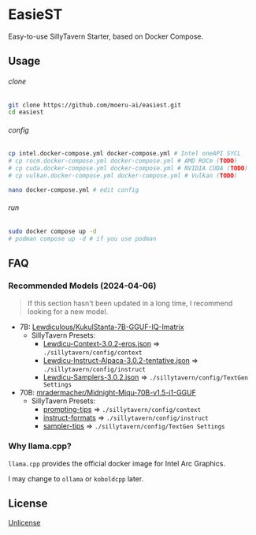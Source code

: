 # EasieST

Easy-to-use SillyTavern Starter, based on Docker Compose.

## Usage

###### clone

```bash
git clone https://github.com/moeru-ai/easiest.git
cd easiest
```

###### config

```bash
cp intel.docker-compose.yml docker-compose.yml # Intel oneAPI SYCL
# cp rocm.docker-compose.yml docker-compose.yml # AMD ROCm (TODO)
# cp cuda.docker-compose.yml docker-compose.yml # NVIDIA CUDA (TODO)
# cp vulkan.docker-compose.yml docker-compose.yml # Vulkan (TODO)

nano docker-compose.yml # edit config
```

###### run

```bash
sudo docker compose up -d
# podman compose up -d # if you use podman
```

## FAQ

### Recommended Models (2024-04-06)

> If this section hasn't been updated in a long time, I recommend looking for a
> new model.

- 7B:
  [Lewdiculous/KukulStanta-7B-GGUF-IQ-Imatrix](https://huggingface.co/Lewdiculous/KukulStanta-7B-GGUF-IQ-Imatrix)
  - SillyTavern Presets:
    - [Lewdicu-Context-3.0.2-eros.json](https://huggingface.co/Lewdiculous/Eris_PrimeV4-Vision-32k-7B-GGUF-IQ-Imatrix/blob/main/sillytavern-presets-lewdicu-3.0.2-mistral-0.2/Lewdicu-Context-3.0.2-eros.json)
      => `./sillytavern/config/context`
    - [Lewdicu-Instruct-Alpaca-3.0.2-tentative.json](https://huggingface.co/Lewdiculous/Eris_PrimeV4-Vision-32k-7B-GGUF-IQ-Imatrix/blob/main/sillytavern-presets-lewdicu-3.0.2-mistral-0.2/Lewdicu-Instruct-Alpaca-3.0.2-tentative.json)
      => `./sillytavern/config/instruct`
    - [Lewdicu-Samplers-3.0.2.json](https://huggingface.co/Lewdiculous/Eris_PrimeV4-Vision-32k-7B-GGUF-IQ-Imatrix/blob/main/sillytavern-presets-lewdicu-3.0.2-mistral-0.2/Lewdicu-Samplers-3.0.2.json)
      => `./sillytavern/config/TextGen Settings`
- 70B:
  [mradermacher/Midnight-Miqu-70B-v1.5-i1-GGUF](https://huggingface.co/mradermacher/Midnight-Miqu-70B-v1.5-i1-GGUF)
  - SillyTavern Presets:
    - [prompting-tips](https://huggingface.co/sophosympatheia/Midnight-Miqu-70B-v1.5#prompting-tips)
      => `./sillytavern/config/context`
    - [instruct-formats](https://huggingface.co/sophosympatheia/Midnight-Miqu-70B-v1.5#instruct-formats)
      => `./sillytavern/config/instruct`
    - [sampler-tips](https://huggingface.co/sophosympatheia/Midnight-Miqu-70B-v1.5#sampler-tips)
      => `./sillytavern/config/TextGen Settings`

### Why llama.cpp?

`llama.cpp` provides the official docker image for Intel Arc Graphics.

I may change to `ollama` or `koboldcpp` later.

## License

[Unlicense](LICENSE)
